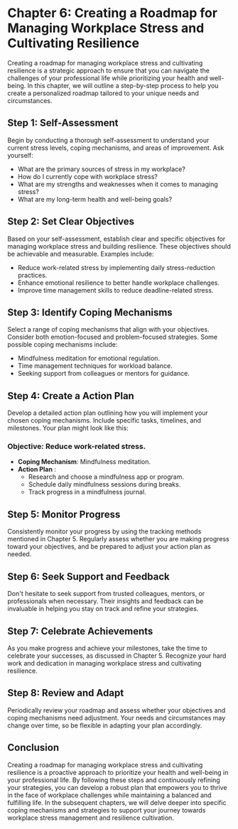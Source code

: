 Chapter 6: Creating a Roadmap for Managing Workplace Stress and Cultivating Resilience
======================================================================================

Creating a roadmap for managing workplace stress and cultivating resilience is a strategic approach to ensure that you can navigate the challenges of your professional life while prioritizing your health and well-being. In this chapter, we will outline a step-by-step process to help you create a personalized roadmap tailored to your unique needs and circumstances.

Step 1: Self-Assessment
-----------------------

Begin by conducting a thorough self-assessment to understand your current stress levels, coping mechanisms, and areas of improvement. Ask yourself:

* What are the primary sources of stress in my workplace?
* How do I currently cope with workplace stress?
* What are my strengths and weaknesses when it comes to managing stress?
* What are my long-term health and well-being goals?

Step 2: Set Clear Objectives
----------------------------

Based on your self-assessment, establish clear and specific objectives for managing workplace stress and building resilience. These objectives should be achievable and measurable. Examples include:

* Reduce work-related stress by implementing daily stress-reduction practices.
* Enhance emotional resilience to better handle workplace challenges.
* Improve time management skills to reduce deadline-related stress.

Step 3: Identify Coping Mechanisms
----------------------------------

Select a range of coping mechanisms that align with your objectives. Consider both emotion-focused and problem-focused strategies. Some possible coping mechanisms include:

* Mindfulness meditation for emotional regulation.
* Time management techniques for workload balance.
* Seeking support from colleagues or mentors for guidance.

Step 4: Create a Action Plan
----------------------------

Develop a detailed action plan outlining how you will implement your chosen coping mechanisms. Include specific tasks, timelines, and milestones. Your plan might look like this:

### **Objective**: Reduce work-related stress.

* **Coping Mechanism**: Mindfulness meditation.
* **Action Plan** :
  * Research and choose a mindfulness app or program.
  * Schedule daily mindfulness sessions during breaks.
  * Track progress in a mindfulness journal.

Step 5: Monitor Progress
------------------------

Consistently monitor your progress by using the tracking methods mentioned in Chapter 5. Regularly assess whether you are making progress toward your objectives, and be prepared to adjust your action plan as needed.

Step 6: Seek Support and Feedback
---------------------------------

Don't hesitate to seek support from trusted colleagues, mentors, or professionals when necessary. Their insights and feedback can be invaluable in helping you stay on track and refine your strategies.

Step 7: Celebrate Achievements
------------------------------

As you make progress and achieve your milestones, take the time to celebrate your successes, as discussed in Chapter 5. Recognize your hard work and dedication in managing workplace stress and cultivating resilience.

Step 8: Review and Adapt
------------------------

Periodically review your roadmap and assess whether your objectives and coping mechanisms need adjustment. Your needs and circumstances may change over time, so be flexible in adapting your plan accordingly.

Conclusion
----------

Creating a roadmap for managing workplace stress and cultivating resilience is a proactive approach to prioritize your health and well-being in your professional life. By following these steps and continuously refining your strategies, you can develop a robust plan that empowers you to thrive in the face of workplace challenges while maintaining a balanced and fulfilling life. In the subsequent chapters, we will delve deeper into specific coping mechanisms and strategies to support your journey towards workplace stress management and resilience cultivation.
